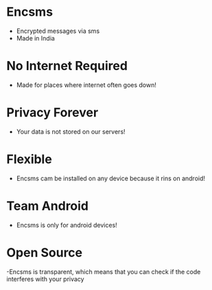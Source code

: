 # Encsms
 - Encrypted messages via sms
 - Made in India

# No Internet Required
 - Made for places where internet often goes down!

# Privacy Forever
 - Your data is not stored on our servers!

# Flexible 
 - Encsms cam be installed on any device because it rins on android!

# Team Android
 - Encsms is only for android devices!

# Open Source 
 -Encsms is transparent, which means that you can check if the code interferes with your privacy 